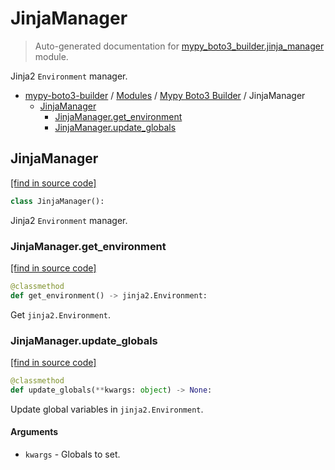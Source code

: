 # JinjaManager

> Auto-generated documentation for [mypy_boto3_builder.jinja_manager](https://github.com/vemel/mypy_boto3_builder/blob/main/mypy_boto3_builder/jinja_manager.py) module.

Jinja2 `Environment` manager.

- [mypy-boto3-builder](../README.md#mypy_boto3_builder) / [Modules](../MODULES.md#mypy-boto3-builder-modules) / [Mypy Boto3 Builder](index.md#mypy-boto3-builder) / JinjaManager
    - [JinjaManager](#jinjamanager)
        - [JinjaManager.get_environment](#jinjamanagerget_environment)
        - [JinjaManager.update_globals](#jinjamanagerupdate_globals)

## JinjaManager

[[find in source code]](https://github.com/vemel/mypy_boto3_builder/blob/main/mypy_boto3_builder/jinja_manager.py#L11)

```python
class JinjaManager():
```

Jinja2 `Environment` manager.

### JinjaManager.get_environment

[[find in source code]](https://github.com/vemel/mypy_boto3_builder/blob/main/mypy_boto3_builder/jinja_manager.py#L31)

```python
@classmethod
def get_environment() -> jinja2.Environment:
```

Get `jinja2.Environment`.

### JinjaManager.update_globals

[[find in source code]](https://github.com/vemel/mypy_boto3_builder/blob/main/mypy_boto3_builder/jinja_manager.py#L21)

```python
@classmethod
def update_globals(**kwargs: object) -> None:
```

Update global variables in `jinja2.Environment`.

#### Arguments

- `kwargs` - Globals to set.
